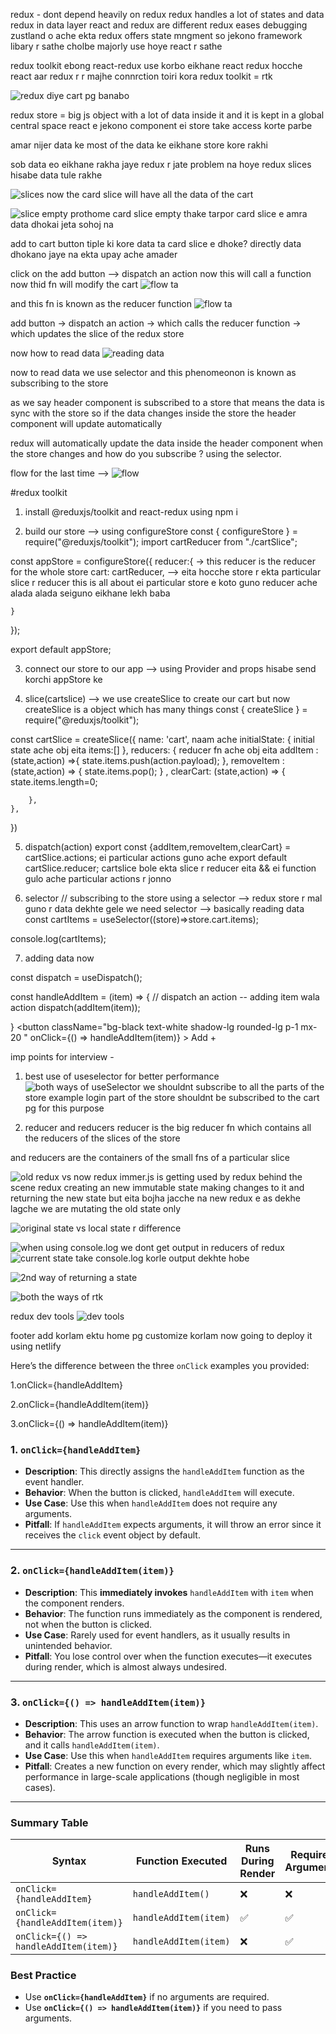 redux - dont depend heavily on redux
redux handles a lot of states and data
redux in data layer
react and redux are different
redux eases debugging
zustland o ache ekta 
redux offers state mngment so jekono framework libary r sathe cholbe
majorly use hoye react r sathe 

redux toolkit ebong react-redux use korbo eikhane
react redux hocche react aar redux r r majhe connrction toiri kora
redux toolkit  = rtk
  

  ![redux diye cart pg banabo](image.png)

  redux store = big js object with a lot of data inside it and it is kept in a global central space 
  react e jekono component ei store take access korte parbe

  amar nijer data ke most of the data ke eikhane store kore rakhi

  sob data eo eikhane rakha jaye
  redux r jate problem na hoye redux slices hisabe data tule rakhe

  ![slices](image-1.png)
   now the card slice will have all the data of the cart

   ![slice empty ](image-2.png) prothome card slice empty thake tarpor card slice e amra data dhokai
jeta sohoj na

add to cart button tiple ki kore data ta card slice e dhoke?
directly data dhokano jaye na
ekta upay ache  amader

click on the add button --> dispatch an action now this will call a function
now thid fn will modify the cart
![flow ta](image-3.png)

and this fn is known as the reducer function 
![flow ta](image-4.png)

add button -> dispatch an action -> which calls the reducer function -> which updates the slice of the redux store

now how to read data 
![reading data ](image-5.png)

now to read data we use selector 
and this phenomeonon is known as subscribing to the store

as we say header component is subscribed to a store
that means the data is sync with the store
so if the data changes inside the store the header component will update automatically

redux will automatically update the data inside the header component when the store changes
and how do you subscribe ?
using the selector.

flow for the last time --> ![flow](image-6.png)

#redux toolkit
 1. install @reduxjs/toolkit and react-redux
 using npm i 

 2. build our store  --> using configureStore
 const { configureStore } = require("@reduxjs/toolkit");
import cartReducer from "./cartSlice";

const appStore = configureStore({
    reducer:{  -> this reducer is the reducer for the whole store
        cart: cartReducer,     --> eita hocche store r ekta particular slice r reducer
        this is all about ei particular store e koto guno reducer ache alada alada seiguno eikhane lekh baba

    }
});

export default appStore;

 3. connect our store to our app  --> using Provider and props hisabe send korchi appStore ke
  <Provider store={appStore}>
  </Provider>

 4. slice(cartslice) --> we use createSlice to create our cart
but now createSlice is a object which has many things
const { createSlice } = require("@reduxjs/toolkit");


const cartSlice = createSlice({
    name: 'cart',    naam ache
    initialState: {     initial state ache obj eita
        items:[]
    },
    reducers: {       reducer fn ache obj eita
        addItem : (state,action) =>{
            state.items.push(action.payload);
        },
        removeItem : (state,action) => {
            state.items.pop();
        } ,
        clearCart: (state,action) => {
            state.items.length=0;

        },
    },
})

 5. dispatch(action)
export const {addItem,removeItem,clearCart} = cartSlice.actions;   ei particular actions guno ache 
export default cartSlice.reducer;  cartslice bole ekta slice r reducer eita &&  ei function gulo ache particular actions r jonno



 6. selector
 // subscribing to the store using a selector --> redux store r mal guno r data dekhte gele we need selector --> basically reading data
  const cartItems = useSelector((store)=>store.cart.items);

  console.log(cartItems);


  7. adding data now

const dispatch = useDispatch();

  const handleAddItem = (item) => {
    // dispatch an action -- adding item wala action
    dispatch(addItem(item));

  }
  <button className="bg-black text-white shadow-lg rounded-lg p-1 mx-20 "
 onClick={() => handleAddItem(item)}
             >
              Add +
            </button>




imp points for interview -

1. best use of useselector for better performance
![both ways of useSelector](image-7.png)
we shouldnt subscribe to all the parts of the store
example login part of the store shouldnt be subscribed to the cart pg for this purpose

2. reducer and reducers
reducer is the big reducer fn which contains all the reducers of the slices of the store

and reducers are the containers of the small fns of a particular slice

![old redux vs now redux](image-8.png)
immer.js is getting used by redux 
behind the scene
redux creating an new immutable state making changes to it and returning the new state
but eita bojha jacche na new redux e 
as dekhe lagche we are mutating the old state only




![original state vs local state r difference](image-9.png)

![when using console.log we dont get output in reducers of redux](image-10.png)
![current state take console.log korle output dekhte hobe](image-13.png)

![2nd way of returning a state](image-11.png)

![both the ways of rtk](image-12.png)

redux dev tools
![dev tools ](image-14.png)

footer add korlam 
ektu home  pg customize korlam
now going to deploy it using netlify




Here’s the difference between the three `onClick` examples you provided:

1.onClick={handleAddItem}

2.onClick={handleAddItem(item)}

3.onClick={() => handleAddItem(item)} 


### 1. `onClick={handleAddItem}`

- **Description**: This directly assigns the `handleAddItem` function as the event handler.
- **Behavior**: When the button is clicked, `handleAddItem` will execute. 
- **Use Case**: Use this when `handleAddItem` does not require any arguments.
- **Pitfall**: If `handleAddItem` expects arguments, it will throw an error since it receives the `click` event object by default.

---

### 2. `onClick={handleAddItem(item)}`

- **Description**: This **immediately invokes** `handleAddItem` with `item` when the component renders.
- **Behavior**: The function runs immediately as the component is rendered, not when the button is clicked.
- **Use Case**: Rarely used for event handlers, as it usually results in unintended behavior.
- **Pitfall**: You lose control over when the function executes—it executes during render, which is almost always undesired.

---

### 3. `onClick={() => handleAddItem(item)}`

- **Description**: This uses an arrow function to wrap `handleAddItem(item)`.
- **Behavior**: The arrow function is executed when the button is clicked, and it calls `handleAddItem(item)`.
- **Use Case**: Use this when `handleAddItem` requires arguments like `item`.
- **Pitfall**: Creates a new function on every render, which may slightly affect performance in large-scale applications (though negligible in most cases).

---

### Summary Table

| Syntax                     | Function Executed   | Runs During Render | Requires Arguments |
|----------------------------|---------------------|--------------------|--------------------|
| `onClick={handleAddItem}`  | `handleAddItem()`   | ❌                 | ❌                 |
| `onClick={handleAddItem(item)}` | `handleAddItem(item)` | ✅                 | ✅                 |
| `onClick={() => handleAddItem(item)}` | `handleAddItem(item)` | ❌                 | ✅                 |

### Best Practice
- Use **`onClick={handleAddItem}`** if no arguments are required.
- Use **`onClick={() => handleAddItem(item)}`** if you need to pass arguments.

